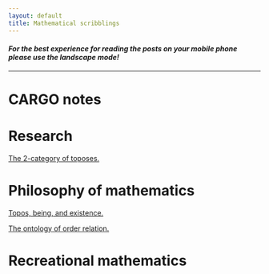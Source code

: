 ```yaml
---
layout: default
title: Mathematical scribblings
---
```



#### _For the best experience for reading the posts on your mobile phone please use the landscape mode!_
----------------------------------------------------------------------------------------------------



# CARGO notes #





# Research #

[The 2-category of toposes.][2-cat Top]



# Philosophy of mathematics #


[Topos, being, and existence.][TBE]

[The ontology of order relation.][Order-onto-logically]



# Recreational mathematics 



[TBE]: 2017-05-17-Topos-being-and-existence.html
[Order-onto-logically]: 2017-05-17-The-ontology-of-order-relation.html
[2-cat Top]: 2017-05-18-The-2-category-of-toposes.html
